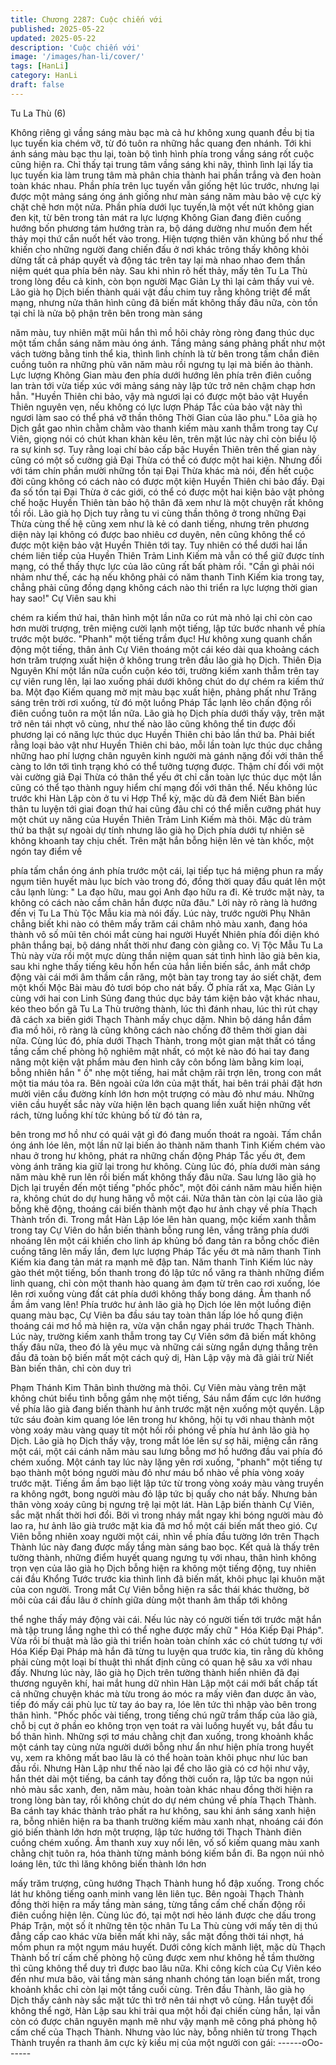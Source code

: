 ```yaml
---
title: Chương 2287: Cuộc chiến với
published: 2025-05-22
updated: 2025-05-22
description: 'Cuộc chiến với'
image: '/images/han-li/cover/'
tags: [HanLi]
category: HanLi
draft: false
---
```


Tu La Thù (6)

Không riêng gì vầng sáng màu bạc mà cả hư không xung quanh
đều bị tia lục tuyến kia chém vỡ, từ đó tuôn ra những hắc quang
đen nhánh.
Tới khi ánh sáng màu bạc thu lại, toàn bộ tình hình phía trong
vầng sáng rốt cuộc cũng hiện ra.
Chỉ thấy tại trung tâm vầng sáng khi nãy, thình lình lại lấy tia lục
tuyến kia làm trung tâm mà phân chia thành hai phần trắng và
đen hoàn toàn khác nhau.
Phần phía trên lục tuyến vẫn giống hệt lúc trước, nhưng lại được
một mảng sáng óng ánh giống như màn sáng năm màu bảo vệ
cực kỳ chặt chẽ hơn một nửa.
Phần phía dưới lục tuyến,là một vết nứt không gian đen kịt, từ
bên trong tản mát ra lực lượng Không Gian đang điên cuồng
hướng bốn phương tám hướng tràn ra, bộ dáng dường như
muốn đem hết thảy mọi thứ cắn nuốt hết vào trong.
Hiện tượng thiên văn khủng bố như thế khiến cho những người
đang chiến đấu ở nơi khác trông thấy không khỏi dừng tất cả
pháp quyết và động tác trên tay lại mà nhao nhao đem thần niệm
quét qua phía bên này.
Sau khi nhìn rõ hết thảy, mấy tên Tu La Thù trong lòng đều cả
kinh, còn bọn người Mạc Giản Ly thì lại cảm thấy vui vẻ.
Lão già họ Dịch biến thành quái vật đầu chim tuy rằng không triệt
để mất mạng, nhưng nửa thân hình cũng đã biến mất không thấy
đâu nữa, còn tồn tại chỉ là nửa bộ phận trên bên trong màn sáng

năm màu, tuy nhiên mặt mũi hắn thì mồ hôi chảy ròng ròng đang
thúc dục một tấm chắn sáng năm màu óng ánh.
Tầng mảng sáng phảng phất như một vách tường bằng tinh thể
kia, thình lình chính là từ bên trong tấm chắn điên cuồng tuôn ra
những phù văn năm màu rồi ngưng tụ lại mà biến ảo thành.
Lực lượng Không Gian màu đen phía dưới hướng lên phía trên
điên cuồng lan tràn tới vừa tiếp xúc với mảng sáng này lập tức trở
nên chậm chạp hơn hẳn.
"Huyền Thiên chi bảo, vậy mà ngươi lại có được một bảo vật
Huyền Thiên nguyên vẹn, nếu không có lực lượn Pháp Tắc của
bảo vật này thì ngươi làm sao có thể phá vỡ thần thông Thời Gian
của lão phu." Lõa già họ Dịch gắt gao nhìn chằm chằm vào thanh
kiếm màu xanh thẫm trong tay Cự Viên, giọng nói có chút khan
khàn kêu lên, trên mặt lúc này chỉ còn biểu lộ ra sự kinh sợ.
Tuy rằng loại chí bảo cấp bậc Huyền Thiên trên thế gian này cũng
có một số cường giả Đại Thừa có thể có được một hai kiện.
Nhưng đối với tám chín phần mười những tồn tại Đại Thừa khác
mà nói, đến hết cuộc đời cũng không có cách nào có được một
kiện Huyền Thiên chi bảo đấy.
Đại đa số tồn tại Đại Thừa ở các giới, có thể có được một hai kiện
bảo vật phỏng chế hoặc Huyền Thiên tàn bảo hộ thân đã xem
như là một chuyện rất không tồi rồi.
Lão già họ Dịch tuy rằng tu vi cùng thần thông ở trong những Đại
Thừa cùng thế hệ cũng xem như là kẻ có danh tiếng, nhưng trên
phương diện này lại không có được bao nhiêu cơ duyên, nên
cũng không thể có được một kiện bảo vật Huyền Thiên tới tay.
Tuy nhiên có thể dưới hai lần chém liên tiếp của Huyền Thiên
Trảm Linh Kiếm mà vẫn có thể giữ được tính mạng, có thể thấy
thực lực của lão cũng rất bất phàm rồi.
"Cần gì phải nói nhảm như thế, các hạ nếu không phải có năm
thanh Tinh Kiếm kia trong tay, chẳng phải cũng đồng dạng không
cách nào thi triển ra lực lượng thời gian hay sao!" Cự Viên sau khi

chém ra kiếm thứ hai, thân hình một lần nữa co rút mà nhỏ lại chỉ
còn cao hơn mười trượng, trên miệng cười lạnh một tiếng, lập tức
bước nhanh về phía trước một bước.
"Phanh" một tiếng trầm đục!
Hư không xung quanh chấn động một tiếng, thân ảnh Cự Viên
thoáng một cái kéo dài qua khoảng cách hơn trăm trượng xuất
hiện ở không trung trên đầu lão già họ Dịch.
Thiên Địa Nguyên Khí một lần nữa cuồn cuộn kéo tới, trường
kiếm xanh thẫm trên tay cự viên rung lên, lại lao xuống phái dưới
không chút do dự chém ra kiếm thứ ba.
Một đạo Kiếm quang mờ mịt màu bạc xuất hiện, phảng phất như
Trăng sáng trên trời rơi xuống, từ đó một luồng Pháp Tắc lạnh lẽo
chấn động rồi điên cuồng tuôn ra một lần nữa.
Lão già họ Dịch phía dưới thấy vậy, trên mặt trở nên tái nhợt vô
cùng, như thế nào lão cũng không thể tin được đối phương lại có
năng lực thúc dục Huyền Thiên chi bảo lần thứ ba.
Phải biết rằng loại bảo vật như Huyền Thiên chi bảo, mỗi lần toàn
lực thúc dục chẳng những hao phí lượng chân nguyên kinh người
mà gánh nặng đối với thân thể càng to lớn tới tình trạng khó có
thể tưởng tượng được.
Thậm chí đối với một vài cường giả Đại Thừa có thân thể yếu ớt
chỉ cần toàn lực thúc dục một lần cũng có thể tạo thành nguy
hiểm chí mạng đối với thân thể.
Nếu không lúc trước khi Hàn Lập còn ở tu vi Hợp Thể kỳ, mặc dù
đã đem Niết Bàn biến thân tu luyện tới giai đoạn thứ hai cũng đâu
chỉ có thể miễn cưỡng phát huy một chút uy năng của Huyền
Thiên Trảm Linh Kiếm mà thôi.
Mặc dù trảm thứ ba thật sự ngoài dự tính nhưng lão già họ Dịch
phía dưới tự nhiên sẽ không khoanh tay chịu chết.
Trên mặt hắn bỗng hiện lên vẻ tàn khốc, một ngón tay điểm về

phía tấm chắn óng ánh phía trước một cái, lại tiếp tục há miệng
phun ra mấy ngụm tiên huyết màu lục bích vào trong đó, đồng
thời quay đầu quát lên một câu lạnh lùng:
" La đạo hữu, mau gọi Anh đạo hữu ra đi. Kẻ trước mặt này, ta
không có cách nào cầm chân hắn được nữa đâu."
Lời này rõ ràng là hướng đến vị Tu La Thù Tộc Mẫu kia mà nói
đấy.
Lúc này, trước người Phụ Nhân chẳng biết khi nào có thêm mấy
trăm cái châm nhỏ màu xanh, đang hóa thành vô số mũi tên chói
mắt cùng hai người Huyết Nhiên phía đối diện khó phân thắng
bại, bộ dáng nhất thời như đang còn giằng co.
Vị Tộc Mẫu Tu La Thù này vừa rồi một mực dùng thần niệm quan
sát tình hình lão già bên kia, sau khi nghe thấy tiếng kêu hổn hển
của hắn liền biến sắc, ánh mắt chớp động vài cái mới âm thầm
cắn răng, một bàn tay trong tay áo siết chặt, đem một khối Mộc
Bài màu đỏ tươi bóp cho nát bấy.
Ở phía rất xa, Mạc Giản Ly cùng với hai con Linh Sủng đang thúc
dục bảy tám kiện bảo vật khác nhau, kéo theo bốn gã Tu La Thù
trưởng thành, lúc thì đánh nhau, lúc thì rút chạy đã cách xa biên
giới Thạch Thành mấy chục dặm.
Nhìn bộ dáng hắn đầm đìa mồ hôi, rõ ràng là cũng không cách
nào chống đỡ thêm thời gian dài nữa.
Cùng lúc đó, phía dưới Thạch Thành, trong một gian mật thất có
tầng tầng cấm chế phòng hộ nghiêm mật nhất, có một kẻ nào đó
hai tay đang nâng một kiện vật phẩm màu đen hình cây côn bổng
làm bằng kim loại, bỗng nhiên hắn " ồ" nhẹ một tiếng, hai mắt
chậm rãi trợn lên, trong con mắt một tia máu tỏa ra.
Bên ngoài cửa lớn của mật thất, hai bên trái phải đặt hơn mười
viên cầu đường kính lớn hơn một trượng có màu đỏ như máu.
Những viên cầu huyết sắc này vừa hiện lên bạch quang liền xuất
hiện những vết rách, từng luồng khí tức khủng bố từ đó tản ra,

bên trong mơ hồ như có quái vật gì đó đang muốn thoát ra ngoài.
Tấm chắn óng ánh lóe lên, một lần nữ lại biến ảo thành năm
thanh Tinh Kiếm chém vào nhau ở trong hư không, phát ra những
chấn động Pháp Tắc yếu ớt, đem vòng ánh trăng kia giữ lại trong
hư không.
Cùng lúc đó, phía dưới màn sáng năm màu khẽ run lên rồi biến
mất không thấy đâu nữa.
Sau lưng lão già họ Dịch lại truyền đến một tiếng "phốc phốc",
một đôi cánh năm màu hiển hiện ra, không chút do dự hung hăng
vỗ một cái.
Nửa thân tàn còn lại của lão già bỗng khẽ động, thoáng cái biến
thành một đạo hư ảnh chạy về phía Thạch Thành trốn đi.
Trong mắt Hàn Lập lóe lên hàn quang, mộc kiếm xanh thẫm trong
tay Cự Viên do hắn biến thành bỗng rung lên, vầng trăng phía
dưới nhoáng lên một cái khiến cho linh áp khủng bố đang tản ra
bỗng chốc điên cuồng tăng lên mấy lần, đem lực lượng Pháp Tắc
yếu ớt mà năm thanh Tinh Kiếm kia đang tản mát ra mạnh mẽ
đập tan.
Năm thanh Tinh Kiếm lúc này gào thét một tiếng, bốn thanh trong
đó lập tức nổ văng ra thành những điểm linh quang, chỉ còn một
thanh hào quang ảm đạm từ trên cao rơi xuống, lóe lên rơi xuống
vùng đất cát phía dưới không thấy bong dáng.
Âm thanh nổ ầm ầm vang lên!
Phía trước hư ảnh lão già họ Dịch lóe lên một luồng điện quang
màu bạc, Cự Viên ba đầu sáu tay toàn thân lấp lóe hồ qung điện
thoáng cái mơ hồ mà hiện ra, vừa vặn chắn ngay phái trước
Thạch Thành.
Lúc này, trường kiếm xanh thẫm trong tay Cự Viên sớm đã biến
mất không thấy đâu nữa, theo đó là yêu mục và những cái sừng
ngắn dựng thẳng trên đầu đã toàn bộ biến mất một cách quỷ dị,
Hàn Lập vậy mà đã giải trừ Niết Bàn biến thân, chỉ còn duy trì

Phạm Thánh Kim Thân bình thường mà thôi.
Cự Viên màu vàng trên mặt không chút biểu tình bỗng gầm nhẹ
một tiếng, Sáu nắm đấm cực lớn hướng về phía lão già đang biến
thành hư ảnh trước mặt nện xuống một quyền.
Lập tức sáu đoàn kim quang lóe lên trong hư không, hội tụ với
nhau thành một vòng xoáy màu vàng quay tít một hồi rồi phóng về
phía hư ảnh lão già họ Dịch.
Lão già họ Dịch thấy vậy, trong mắt lóe lên sự sợ hãi, miệng cắn
răng một cái, một cái cánh năm màu sau lưng bỗng mơ hồ hướng
đầu vai phía đó chém xuống.
Một cánh tay lúc này lặng yên rơi xuống, "phanh" một tiếng tự bạo
thành một bóng người màu đỏ như máu bổ nhào về phía vòng
xoáy trước mặt.
Tiếng ầm ầm bạo liệt lập tức từ trong vòng xoáy màu vàng truyền
ra không ngớt, bong người màu đỏ lập tức bị quấy cho nát bấy.
Nhưng bản thân vòng xoáy cũng bị ngưng trệ lại một lát.
Hàn Lập biến thành Cự Viên, sắc mặt nhất thời hơi đổi.
Bởi vì trong nháy mắt ngay khi bóng người màu đỏ lao ra, hư ảnh
lão già trước mặt kia đã mơ hồ một cái biến mất theo gió.
Cự Viên bỗng nhiên xoay người một cái, nhìn về phía đầu tường
lớn trên Thạch Thành lúc này đang được mấy tầng màn sáng bao
bọc.
Kết quả là thấy trên tường thành, những điểm huyết quang ngưng
tụ với nhau, thân hình không trọn vẹn của lão già họ Dịch bỗng
hiện ra không một tiếng động, tuy nhiên cái đầu Khổng Tước
trước kia thình lình đã biến mất, khôi phục lại khuôn mặt của con
người.
Trong mắt Cự Viên bỗng hiện ra sắc thái khác thường, bờ môi
của cái đầu lâu ở chính giữa dùng một thanh âm thấp tới không

thể nghe thấy máy động vài cái.
Nếu lúc này có người tiến tới trước mặt hắn mà tập trung lắng
nghe thì có thể nghe được mấy chữ " Hóa Kiếp Đại Pháp".
Vừa rồi bí thuật mà lão già thi triển hoàn toàn chính xác có chút
tương tự với Hóa Kiếp Đại Pháp mà hắn đã từng tu luyện qua
trước kia, tin rằng dù không phải cùng một loại bí thuật thì nhất
định cũng có quan hệ sâu xa với nhau đấy.
Nhưng lúc này, lão già họ Dịch trên tường thành hiển nhiên đã đại
thương nguyên khí, hai mắt hung dữ nhìn Hàn Lập một cái mới
bất chấp tất cả những chuyện khác mà từu trong áo móc ra mấy
viên đan dược ăn vào, tiếp đó mấy cái phù lục từ tay áo bay ra,
lóe lên tức thì nhập vào bên trong thân hình.
"Phốc phốc vài tiếng, trong tiếng chú ngữ trầm thấp của lão già,
chỗ bị cụt ở phần eo không trọn vẹn toát ra vài luồng huyết vụ,
bắt đầu tu bổ thân hình.
Những sợi tơ máu chằng chịt đan xuống, trong khoảnh khắc một
cánh tay cùng nửa người dưới bỗng như ẩn như hiện phía trong
huyết vụ, xem ra không mất bao lâu là có thể hoàn toàn khôi phục
như lúc ban đầu rồi.
Nhưng Hàn Lập như thế nào lại để cho lão già có cơ hội như vậy,
hắn thét dài một tiếng, ba cánh tay đồng thời cuốn ra, lập tức ba
ngọn núi nhỏ màu sắc xanh, đen, năm màu, hoàn toàn khác nhau
đồng thời hiện ra trong lòng bàn tay, rồi không chút do dự ném
chúng về phía Thạch Thành.
Ba cánh tay khác thành trảo phất ra hư không, sau khi ánh sáng
xanh hiện ra, bỗng nhiên hiện ra ba thanh trường kiếm màu xanh
nhạt, nhoáng cái đón gió biến thành lớn hơn một trượng, lập tức
hướng tới Thạch Thành điên cuồng chém xuống.
Âm thanh xuy xuy nổi lên, vố số kiếm quang màu xanh chằng chịt
tuôn ra, hóa thành từng mảnh bóng kiếm bắn đi.
Ba ngọn núi nhỏ loáng lên, tức thì lăng không biến thành lớn hơn

mấy trăm trượng, cũng hướng Thạch Thành hung hổ đập xuống.
Trong chốc lát hư không tiếng oanh minh vang lên liên tục.
Bên ngoài Thạch Thành đồng thời hiện ra mấy tầng màn sáng,
từng tầng cấm chế chấn động rồi điên cuồng hiện lên.
Cùng lúc đó, tại một nơi hẻo lánh được che dấu trong Pháp Trận,
một số ít những tên tộc nhân Tu La Thù cùng với mấy tên dị thú
đẳng cấp cao khác vừa biến mất khi nãy, sắc mặt đồng thời tái
nhợt, há mồm phun ra một ngụm máu huyết.
Dưới công kích mãnh liệt, mặc dù Thạch Thành bố trí cấm chế
phòng hộ cũng được xem như không hề tầm thường thì cũng
không thể duy trì được bao lâu nữa.
Khi công kích của Cự Viên kéo đến như mưa bão, vài tầng màn
sáng nhanh chóng tán loạn biến mất, trong khoảnh khắc chỉ còn
lại một tầng cuối cùng.
Trên đầu Thành, lão già họ Dịch thấy cảnh này sắc mặt tức thì trở
nên tái nhợt vô cùng.
Hắn tuyệt đối không thể ngờ, Hàn Lập sau khi trải qua một hồi đại
chiến cùng hắn, lại vẫn còn có được chân nguyên mạnh mẽ như
vậy mạnh mẽ công phá phòng hộ cấm chế của Thạch Thành.
Nhưng vào lúc này, bỗng nhiên từ trong Thạch Thành truyền ra
thanh âm cực kỳ kiều mị của một người con gái:
------oOo------
